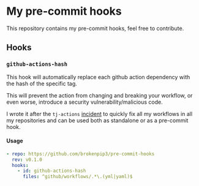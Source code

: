 # My pre-commit hooks

This repository contains my pre-commit hooks, feel free to contribute.

## Hooks

### `github-actions-hash`

This hook will automatically replace each github action dependency with the hash of the specific tag.

This will prevent the action from changing and breaking your workflow, or even worse, introduce a security vulnerability/malicious code.

I wrote it after the `tj-actions` [incident](https://www.stepsecurity.io/blog/harden-runner-detection-tj-actions-changed-files-action-is-compromised) to
quickly fix all my workflows in all my repositories and can be used both as standalone or as a pre-commit hook.

#### Usage

```yaml
- repo: https://github.com/brokenpip3/pre-commit-hooks
  rev: v0.1.0
  hooks:
    - id: github-actions-hash
      files: ^github/workflows/.*\.(yml|yaml)$
```
